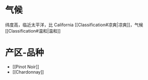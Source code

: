 # 气候

纬度高，临近太平洋，比 California [[Classification#凉爽|凉爽]]，气候[[Classification#温和|温和]]

# 产区-品种

- [[Pinot Noir]]
- [[Chardonnay]]